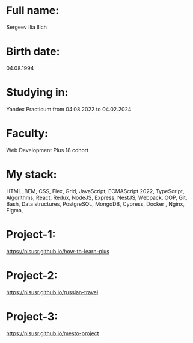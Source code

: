 # Full name: 
Sergeev Ilia Ilich

# Birth date: 
04.08.1994

# Studying in: 
Yandex Practicum from 04.08.2022 to 04.02.2024

# Faculty:
Web Development Plus 18 cohort

# My stack: 
HTML, BEM,
CSS, Flex, Grid,
JavaScript, ECMAScript 2022, TypeScript, Algorithms, React, Redux, NodeJS, Express, NestJS, Webpack, OOP,
Git, Bash, 
Data structures, PostgreSQL, MongoDB,
Cypress, Docker , Nginx, Figma,

# Project-1: 
https://nlsusr.github.io/how-to-learn-plus

# Project-2: 
https://nlsusr.github.io/russian-travel

# Project-3: 
https://nlsusr.github.io/mesto-project
